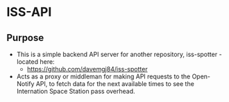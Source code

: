 # ISS-API

## Purpose

- This is a simple backend API server for another repository, iss-spotter - located here:
  - https://github.com/davemgj84/iss-spotter
- Acts as a proxy or middleman for making API requests to the Open-Notify API, to fetch data for the next available times to see the Internation Space Station pass overhead.
